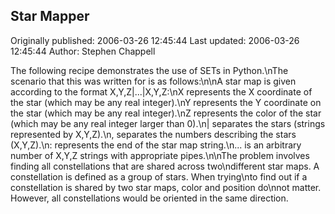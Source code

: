## Star Mapper 
Originally published: 2006-03-26 12:45:44 
Last updated: 2006-03-26 12:45:44 
Author: Stephen Chappell 
 
The following recipe demonstrates the use of SETs in Python.\nThe scenario that this was written for is as follows:\n\nA star map is given according to the format X,Y,Z|...|X,Y,Z:\nX represents the X coordinate of the star (which may be any real integer).\nY represents the Y coordinate on the star (which may be any real integer).\nZ represents the color of the star (which may be any real integer larger than 0).\n| separates the stars (strings represented by X,Y,Z).\n, separates the numbers describing the stars (X,Y,Z).\n: represents the end of the star map string.\n... is an arbitrary number of X,Y,Z strings with appropriate pipes.\n\nThe problem involves finding all constellations that are shared across two\ndifferent star maps. A constellation is defined as a group of stars. When trying\nto find out if a constellation is shared by two star maps, color and position do\nnot matter. However, all constellations would be oriented in the same direction.